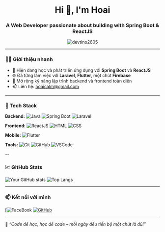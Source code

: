 <h1 align="center">Hi 👋, I'm Hoai</h1>
<h3 align="center">A Web Developer passionate about building with Spring Boot & ReactJS</h3>

<p align="center">
  <img src="https://komarev.com/ghpvc/?username=devtino2605&label=Profile%20views&color=0e75b6&style=flat" alt="devtino2605" />
</p>

---

### 👨‍💻 Giới thiệu nhanh

- 🌱 Hiện đang học và phát triển ứng dụng với **Spring Boot** và **ReactJS**
- 🌐 Đã từng làm việc với **Laravel**, **Flutter**, một chút **Firebase**
- 🤝 Mở rộng kỹ năng lập trình backend và frontend toàn diện
- 📫 Liên hệ: [hoaicalm@gmail.com](mailto:hoaicalm@gmail.com)

---

### 🚀 Tech Stack

**Backend:**
![Java](https://img.shields.io/badge/-Java-007396?style=flat-square&logo=java)
![Spring Boot](https://img.shields.io/badge/-Spring%20Boot-6DB33F?style=flat-square&logo=spring-boot)
![Laravel](https://img.shields.io/badge/-Laravel-F55247?style=flat-square&logo=laravel)

**Frontend:**
![ReactJS](https://img.shields.io/badge/-React-61DAFB?style=flat-square&logo=react)
![HTML](https://img.shields.io/badge/-HTML5-E34F26?style=flat-square&logo=html5)
![CSS](https://img.shields.io/badge/-CSS3-1572B6?style=flat-square&logo=css3)

**Mobile:**
![Flutter](https://img.shields.io/badge/-Flutter-02569B?style=flat-square&logo=flutter)

**Tools:**
![Git](https://img.shields.io/badge/-Git-F05032?style=flat-square&logo=git)
![GitHub](https://img.shields.io/badge/-GitHub-181717?style=flat-square&logo=github)
![VSCode](https://img.shields.io/badge/-VSCode-007ACC?style=flat-square&logo=visual-studio-code)

--

### 📈 GitHub Stats

![Your GitHub stats](https://github-readme-stats.vercel.app/api?username=devtino2605&show_icons=true&theme=tokyonight)
![Top Langs](https://github-readme-stats.vercel.app/api/top-langs/?username=devtino2605&layout=compact&theme=tokyonight)

---

### 📫 Kết nối với mình

[![FaceBook]([https://www.facebook.com/hoang.hoai.3720190])
[![GitHub](https://img.shields.io/badge/-GitHub-181717?style=flat-square&logo=github)](https://github.com/devtino2605)

---

💬 *“Code để học, học để code – mỗi ngày đều tiến bộ một chút là đủ!”*
